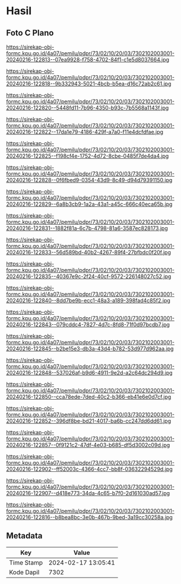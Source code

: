 # Hasil

## Foto C Plano

https://sirekap-obj-formc.kpu.go.id/4a07/pemilu/pdpr/73/02/10/20/03/7302102003001-20240216-122813--07ea9928-f758-4702-84f1-c1e5d8037664.jpg

https://sirekap-obj-formc.kpu.go.id/4a07/pemilu/pdpr/73/02/10/20/03/7302102003001-20240216-122818--9b332943-5021-4bcb-b5ea-d16c72ab2c61.jpg

https://sirekap-obj-formc.kpu.go.id/4a07/pemilu/pdpr/73/02/10/20/03/7302102003001-20240216-122820--5448fd11-7b96-4350-b93c-7b5568a1143f.jpg

https://sirekap-obj-formc.kpu.go.id/4a07/pemilu/pdpr/73/02/10/20/03/7302102003001-20240216-122822--17da1e79-4186-429f-a7a0-f11e4dcfdfae.jpg

https://sirekap-obj-formc.kpu.go.id/4a07/pemilu/pdpr/73/02/10/20/03/7302102003001-20240216-122825--f198cf4e-1752-4d72-8cbe-0485f7de4da4.jpg

https://sirekap-obj-formc.kpu.go.id/4a07/pemilu/pdpr/73/02/10/20/03/7302102003001-20240216-122828--0f6fbed9-0354-43d9-8c49-d94d79391150.jpg

https://sirekap-obj-formc.kpu.go.id/4a07/pemilu/pdpr/73/02/10/20/03/7302102003001-20240216-122829--6a8b3cb9-1a2a-43a1-a45c-666c40eca65b.jpg

https://sirekap-obj-formc.kpu.go.id/4a07/pemilu/pdpr/73/02/10/20/03/7302102003001-20240216-122831--1882f81a-6c7b-4798-81a6-3587ec828173.jpg

https://sirekap-obj-formc.kpu.go.id/4a07/pemilu/pdpr/73/02/10/20/03/7302102003001-20240216-122833--56d589bd-40b2-4267-89f4-27bfbdc0f20f.jpg

https://sirekap-obj-formc.kpu.go.id/4a07/pemilu/pdpr/73/02/10/20/03/7302102003001-20240216-122835--40367e9c-2f24-40cf-9572-226148027c52.jpg

https://sirekap-obj-formc.kpu.go.id/4a07/pemilu/pdpr/73/02/10/20/03/7302102003001-20240216-122840--8dd7be9b-ecc1-48a3-a189-398fad4c85f2.jpg

https://sirekap-obj-formc.kpu.go.id/4a07/pemilu/pdpr/73/02/10/20/03/7302102003001-20240216-122843--079cddc4-7827-4d7c-8fd8-71f0d97bcdb7.jpg

https://sirekap-obj-formc.kpu.go.id/4a07/pemilu/pdpr/73/02/10/20/03/7302102003001-20240216-122845--b2be15e3-db3a-43d4-b782-53d977d962aa.jpg

https://sirekap-obj-formc.kpu.go.id/4a07/pemilu/pdpr/73/02/10/20/03/7302102003001-20240216-122848--537026af-b9d6-4911-9e2d-a2c64dc294d9.jpg

https://sirekap-obj-formc.kpu.go.id/4a07/pemilu/pdpr/73/02/10/20/03/7302102003001-20240216-122850--cca78ede-7ded-40c2-b366-eb41e6e0d7cf.jpg

https://sirekap-obj-formc.kpu.go.id/4a07/pemilu/pdpr/73/02/10/20/03/7302102003001-20240216-122852--396df8be-bd21-4017-ba6b-cc247dd6dd61.jpg

https://sirekap-obj-formc.kpu.go.id/4a07/pemilu/pdpr/73/02/10/20/03/7302102003001-20240216-122857--0f9121c2-47df-4e03-b685-df5d3002c09d.jpg

https://sirekap-obj-formc.kpu.go.id/4a07/pemilu/pdpr/73/02/10/20/03/7302102003001-20240216-122902--ff52003c-4366-4cc7-bb8f-03632294529d.jpg

https://sirekap-obj-formc.kpu.go.id/4a07/pemilu/pdpr/73/02/10/20/03/7302102003001-20240216-122907--d418e773-34da-4c65-b7f0-2d161030ad57.jpg

https://sirekap-obj-formc.kpu.go.id/4a07/pemilu/pdpr/73/02/10/20/03/7302102003001-20240216-122816--b8bea8bc-3e0b-467b-9bed-3a19cc30258a.jpg


## Metadata

| Key        | Value               |
| ---------- | ------------------- |
| Time Stamp | 2024-02-17 13:05:41 |
| Kode Dapil | 7302                |



